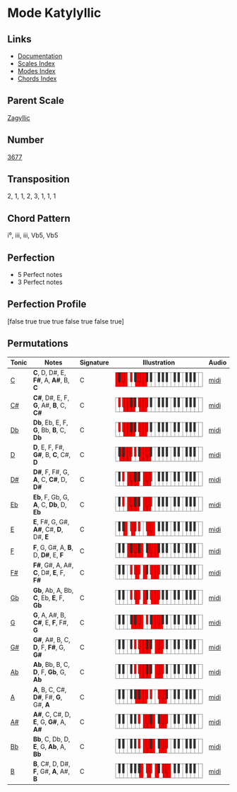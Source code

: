# Mode Katylyllic

## Links

- [Documentation](README.md)
- [Scales Index](Scales.md)
- [Modes Index](Modes.md)
- [Chords Index](Chords.md)

## Parent Scale

[Zagyllic](ScaleZagyllic.md)

## Number

[3677](https://ianring.com/musictheory/scales/3677)

## Transposition

2, 1, 1, 2, 3, 1, 1, 1

## Chord Pattern

i⁰, iii, iii, Vb5, Vb5

## Perfection

- 5 Perfect notes
- 3 Perfect notes

## Perfection Profile

[false true true true false true false true]

## Permutations

| Tonic | Notes | Signature | Illustration | Audio |
|-------|-------|-----------|--------------|-------|
| [C](ModeCNaturalKatylyllic.md) | **C**, D, D#, E, **F#**, A, **A#**, B, **C** | C | ![CNaturalKatylyllic](ModeCNaturalKatylyllic.png) | [midi](https://github.com/edipermadi/music/blob/main/docs/ModeCNaturalKatylyllic.mid?raw=true) |
| [C#](ModeCSharpKatylyllic.md) | **C#**, D#, E, F, **G**, A#, **B**, C, **C#** | C | ![CSharpKatylyllic](ModeCSharpKatylyllic.png) | [midi](https://github.com/edipermadi/music/blob/main/docs/ModeCSharpKatylyllic.mid?raw=true) |
| [Db](ModeDFlatKatylyllic.md) | **Db**, Eb, E, F, **G**, Bb, **B**, C, **Db** | C | ![DFlatKatylyllic](ModeDFlatKatylyllic.png) | [midi](https://github.com/edipermadi/music/blob/main/docs/ModeDFlatKatylyllic.mid?raw=true) |
| [D](ModeDNaturalKatylyllic.md) | **D**, E, F, F#, **G#**, B, **C**, C#, **D** | C | ![DNaturalKatylyllic](ModeDNaturalKatylyllic.png) | [midi](https://github.com/edipermadi/music/blob/main/docs/ModeDNaturalKatylyllic.mid?raw=true) |
| [D#](ModeDSharpKatylyllic.md) | **D#**, F, F#, G, **A**, C, **C#**, D, **D#** | C | ![DSharpKatylyllic](ModeDSharpKatylyllic.png) | [midi](https://github.com/edipermadi/music/blob/main/docs/ModeDSharpKatylyllic.mid?raw=true) |
| [Eb](ModeEFlatKatylyllic.md) | **Eb**, F, Gb, G, **A**, C, **Db**, D, **Eb** | C | ![EFlatKatylyllic](ModeEFlatKatylyllic.png) | [midi](https://github.com/edipermadi/music/blob/main/docs/ModeEFlatKatylyllic.mid?raw=true) |
| [E](ModeENaturalKatylyllic.md) | **E**, F#, G, G#, **A#**, C#, **D**, D#, **E** | C | ![ENaturalKatylyllic](ModeENaturalKatylyllic.png) | [midi](https://github.com/edipermadi/music/blob/main/docs/ModeENaturalKatylyllic.mid?raw=true) |
| [F](ModeFNaturalKatylyllic.md) | **F**, G, G#, A, **B**, D, **D#**, E, **F** | C | ![FNaturalKatylyllic](ModeFNaturalKatylyllic.png) | [midi](https://github.com/edipermadi/music/blob/main/docs/ModeFNaturalKatylyllic.mid?raw=true) |
| [F#](ModeFSharpKatylyllic.md) | **F#**, G#, A, A#, **C**, D#, **E**, F, **F#** | C | ![FSharpKatylyllic](ModeFSharpKatylyllic.png) | [midi](https://github.com/edipermadi/music/blob/main/docs/ModeFSharpKatylyllic.mid?raw=true) |
| [Gb](ModeGFlatKatylyllic.md) | **Gb**, Ab, A, Bb, **C**, Eb, **E**, F, **Gb** | C | ![GFlatKatylyllic](ModeGFlatKatylyllic.png) | [midi](https://github.com/edipermadi/music/blob/main/docs/ModeGFlatKatylyllic.mid?raw=true) |
| [G](ModeGNaturalKatylyllic.md) | **G**, A, A#, B, **C#**, E, **F**, F#, **G** | C | ![GNaturalKatylyllic](ModeGNaturalKatylyllic.png) | [midi](https://github.com/edipermadi/music/blob/main/docs/ModeGNaturalKatylyllic.mid?raw=true) |
| [G#](ModeGSharpKatylyllic.md) | **G#**, A#, B, C, **D**, F, **F#**, G, **G#** | C | ![GSharpKatylyllic](ModeGSharpKatylyllic.png) | [midi](https://github.com/edipermadi/music/blob/main/docs/ModeGSharpKatylyllic.mid?raw=true) |
| [Ab](ModeAFlatKatylyllic.md) | **Ab**, Bb, B, C, **D**, F, **Gb**, G, **Ab** | C | ![AFlatKatylyllic](ModeAFlatKatylyllic.png) | [midi](https://github.com/edipermadi/music/blob/main/docs/ModeAFlatKatylyllic.mid?raw=true) |
| [A](ModeANaturalKatylyllic.md) | **A**, B, C, C#, **D#**, F#, **G**, G#, **A** | C | ![ANaturalKatylyllic](ModeANaturalKatylyllic.png) | [midi](https://github.com/edipermadi/music/blob/main/docs/ModeANaturalKatylyllic.mid?raw=true) |
| [A#](ModeASharpKatylyllic.md) | **A#**, C, C#, D, **E**, G, **G#**, A, **A#** | C | ![ASharpKatylyllic](ModeASharpKatylyllic.png) | [midi](https://github.com/edipermadi/music/blob/main/docs/ModeASharpKatylyllic.mid?raw=true) |
| [Bb](ModeBFlatKatylyllic.md) | **Bb**, C, Db, D, **E**, G, **Ab**, A, **Bb** | C | ![BFlatKatylyllic](ModeBFlatKatylyllic.png) | [midi](https://github.com/edipermadi/music/blob/main/docs/ModeBFlatKatylyllic.mid?raw=true) |
| [B](ModeBNaturalKatylyllic.md) | **B**, C#, D, D#, **F**, G#, **A**, A#, **B** | C | ![BNaturalKatylyllic](ModeBNaturalKatylyllic.png) | [midi](https://github.com/edipermadi/music/blob/main/docs/ModeBNaturalKatylyllic.mid?raw=true) |
